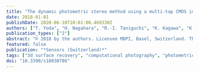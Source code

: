 ```yaml
---
title: "The dynamic photometric stereo method using a multi-tap CMOS image sensor"
date: 2018-01-01
publishDate: 2020-06-18T10:01:06.469330Z
authors: ["T. Yoda", "H. Nagahara", "R.-I. Taniguchi", "K. Kagawa", "K. Yasutomi", "S. Kawahito"]
publication_types: ["2"]
abstract: "© 2018 by the authors. Licensee MDPI, Basel, Switzerland. The photometric stereo method enables estimation of surface normals from images that have been captured using different but known lighting directions. The classical photometric stereo method requires at least three images to determine the normals in a given scene. However, this method cannot be applied to dynamic scenes because it is assumed that the scene remains static while the required images are captured. In this work, we present a dynamic photometric stereo method for estimation of the surface normals in a dynamic scene. We use a multi-tap complementary metal-oxide-semiconductor (CMOS) image sensor to capture the input images required for the proposed photometric stereo method. This image sensor can divide the electrons from the photodiode from a single pixel into the different taps of the exposures and can thus capture multiple images under different lighting conditions with almost identical timing. We implemented a camera lighting system and created a software application to enable estimation of the normal map in real time. We also evaluated the accuracy of the estimated surface normals and demonstrated that our proposed method can estimate the surface normals of dynamic scenes."
featured: false
publication: "*Sensors (Switzerland)*"
tags: ["3d surface recovery", "computational photography", "photometric stereo", "vision sensor"]
doi: "10.3390/s18030786"
---
```



